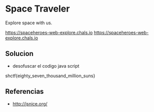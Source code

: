 # Space Traveler
Explore space with us.

https://spaceheroes-web-explore.chals.io
https://spaceheroes-web-explore.chals.io

## Solucion

- desofuscar el codigo java script




shctf{eighty_seven_thousand_million_suns}

## Referencias

- http://jsnice.org/
